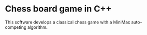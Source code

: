 # Chess board game in C++

This software develops a classical chess game with a MiniMax auto-competing algorithm.
